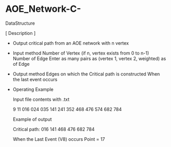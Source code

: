 # AOE_Network-C-
DataStructure

[ Description ]

* Output critical path from an AOE network with n vertex

* Input method
  Number of Vertex (if n, vertex exists from 0 to n-1)
  Number of Edge
  Enter as many pairs as (vertex 1, vertex 2, weighted) as of Edge
  
* Output method
  Edges on which the Critical path is constructed
  When the last event occurs
  
* Operating Example

  Input file contents with .txt
  
  9
  11
  016
  024
  035
  141
  241
  352
  468
  476
  574
  682
  784

  Example of output
  
  Critical path:
  016
  141
  468
  476
  682
  784
  
  When the Last Event (V8) occurs Point = 17
